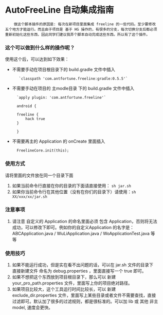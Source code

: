 # AutoFreeLine 自动集成指南

		做这个脚本插件的原因是: 每次在新项目里面集成 freeline 的一些代码。至少要修改五个地方才能运行。而且由于项目是 基于 HG 操作的，有很多的分支，每次切换分支后都必须重新初始化这些东西，因此同学们建议我弄个脚本自动完成这些东西。所以有了这个插件。
		
### 这个可以做到什么样的操作呢？
使用这个后，可以达到如下效果：

- 不需要手动在项目根目录下的 build.gradle 文件中插入
		
		 `classpath 'com.antfortune.freeline:gradle:0.5.5'`



- 不需要手动在项目的 主modle目录 下的 build.gradle 文件中插入 
	
		`apply plugin: 'com.antfortune.freeline'`
		
		android {
		
		freeline {
        	hack true
    	}
    	
        }
    
- 不需要再主的 Application 的 onCreate 里面插入

		FreelineCore.init(this);
		
	
		

### 使用方式
请将里面的文件放在同一个目录下面

1. 如果当前命令行直接在你的目录的下面请直接使用： `sh jar.sh`
2. 如果你当前命令行在其他位置（没有在你们的目录下）请使用：`sh XX/xxx/xx/jar.sh`

### 注意事项

1. 请注意 自定义的 Application 的命名里面必须 包含 Application，否则将无法成功，可以修改下即可。例如你的自定义Application 的名字是： ABCApplication.java / WuLiApplication.java / WoApplicationTest.java 等等

### 使用技巧

1. 如果不能运行成功，但是实在看不出问题的话，可以在 jar.sh 文件的目录下 直接新建文件 命名为 debug.properties ，里面直接写一个 true 即可。
2. 如果不想把这个东西放到项目根目录下，那么可以 新建 your_pro_path.properties 文件，里面写上你的项目绝对路径。
3. 如果项目比较大，这个工具运行时间比较长，可以 新建 exclude_dir.properties 文件，里面写上某些目录或者文件不需要查找，直接过滤即可。默认加了很多的过滤规则，都是很标准的。可以加 lib 或 其他 非主 model, 速度会更快。



